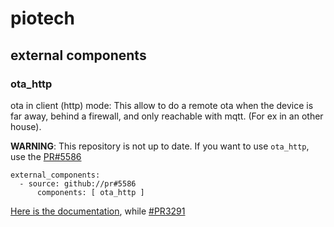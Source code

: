 # piotech

## external components

### ota_http

ota in client (http) mode: This allow to do a remote ota when the device is far away, behind a firewall, and only reachable with mqtt. (For ex in an other house).

**WARNING**: This repository is not up to date. If you want to use `ota_http`, use the [PR#5586](https://github.com/esphome/esphome/pull/5586)

```
external_components:
  - source: github://pr#5586
      components: [ ota_http ]
```

[Here is the documentation](https://github.com/esphome/esphome-docs/pull/3291), while [#PR3291](https://github.com/esphome/esphome-docs/pull/3291) 

